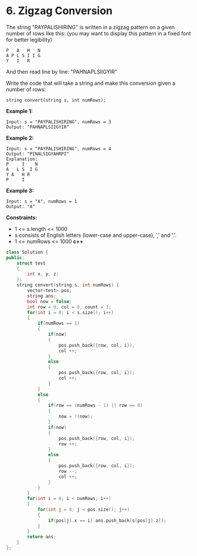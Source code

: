 # 6. Zigzag Conversion
The string "PAYPALISHIRING" is written in a zigzag pattern on a given number of rows like this: (you may want to display this pattern in a fixed font for better legibility)

```
P   A   H   N
A P L S I I G
Y   I   R
```
And then read line by line: "PAHNAPLSIIGYIR"

Write the code that will take a string and make this conversion given a number of rows:
```
string convert(string s, int numRows);
```
**Example 1:**
```
Input: s = "PAYPALISHIRING", numRows = 3
Output: "PAHNAPLSIIGYIR"
```
**Example 2:**
```
Input: s = "PAYPALISHIRING", numRows = 4
Output: "PINALSIGYAHRPI"
Explanation:
P     I    N
A   L S  I G
Y A   H R
P     I
```
**Example 3:**
```
Input: s = "A", numRows = 1
Output: "A"
```
**Constraints:**
* 1 <= s.length <= 1000
* s consists of English letters (lower-case and upper-case), ',' and '.'.
* 1 <= numRows <= 1000
**c++**
```cpp
class Solution {
public:
    struct test
    {
        int x, y, z;
    };
    string convert(string s, int numRows) {
        vector<test> pos;
        string ans;
        bool now = false;
        int row = 0, col = 0, count = 1;
        for(int i = 0; i < s.size(); i++)
        {
            if(numRows == 1)
            {
                if(now)
                {
                    pos.push_back({row, col, i});
                    col ++;
                }
                else
                {
                    pos.push_back({row, col, i});
                    col ++;
                }
            }
            else
            {
                if(row == (numRows - 1) || row == 0) 
                {
                    now = !(now);
                }
                if(now)
                {
                    pos.push_back({row, col, i});
                    row ++;
                }
                else
                {
                    pos.push_back({row, col, i});
                    row --;
                    col ++;
                }
            }
        }
        for(int i = 0; i < numRows; i++)
        {
            for(int j = 0; j < pos.size(); j++)
            {
                if(pos[j].x == i) ans.push_back(s[pos[j].z]);
            }
        }
        return ans;
    }
};
```
